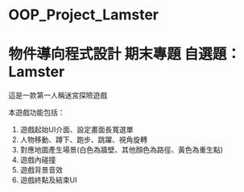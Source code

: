 # OOP_Project_Lamster

# 物件導向程式設計 期末專題 自選題：Lamster
這是一款第一人稱迷宮探險遊戲</br>

本遊戲功能包括：

1. 遊戲起始UI介面、設定畫面長寬選單</br>
2. 人物移動、蹲下、跑步、跳躍、視角旋轉</br>
3. 對應地圖產生場景(白色為牆壁、其他顏色為路徑、黃色為重生點)</br>
4. 遊戲內碰撞</br>
5. 遊戲背景音效
6. 遊戲終點及結束UI</br>
